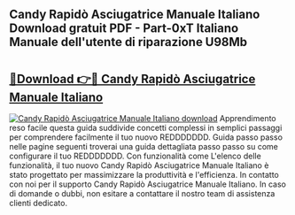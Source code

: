 ## Candy Rapidò Asciugatrice Manuale Italiano Download gratuit PDF - Part-0xT Italiano Manuale dell'utente di riparazione U98Mb

# <h2><a href="http://dfa5ys.blite.top/?on=Candy+Rapid%c3%b2+Asciugatrice+Manuale+Italiano">🔗Download 👉🔴 Candy Rapidò Asciugatrice Manuale Italiano</a></h2>

[![Candy Rapidò Asciugatrice Manuale Italiano download](https://i.imgur.com/lujVjoI.png)](http://dfa5ys.blite.top/?on=Candy+Rapid%c3%b2+Asciugatrice+Manuale+Italiano)
Apprendimento reso facile questa guida suddivide concetti complessi in semplici passaggi per comprendere facilmente il tuo nuovo REDDDDDDD. Guida passo passo nelle pagine seguenti troverai una guida dettagliata passo passo su come configurare il tuo REDDDDDDD. Con funzionalità come L'elenco delle funzionalità, il tuo nuovo Candy Rapidò Asciugatrice Manuale Italiano è stato progettato per massimizzare la produttività e l'efficienza. In contatto con noi per il supporto Candy Rapidò Asciugatrice Manuale Italiano. In caso di domande o dubbi, non esitare a contattare il nostro team di assistenza clienti dedicato.
